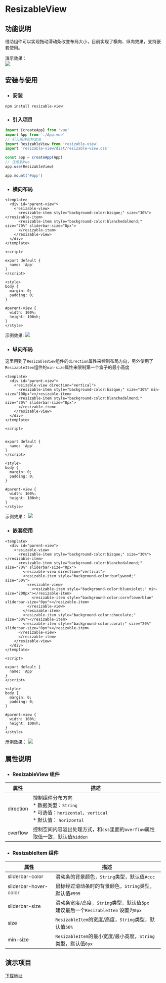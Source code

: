 # ResizableView 

## 功能说明  
借助组件可以实现拖动滑动条改变布局大小，目前实现了横向、纵向效果，支持嵌套使用。

演示效果：  
![](https://github.com/JingheLee/resizable-view/tree/master/demo/gif/3.gif)

## 安装与使用
* ### 安装
```
npm install resizable-view
```
* ### 引入项目
``` javascript
import {createApp} from 'vue'
import App from './App.vue'
// 引入组件和样式表
import ResizableView from 'resizable-view'
import 'resizable-view/dist/resizable-view.css'

const app = createApp(App)
// 注册到Vue
app.use(ResizableView)

app.mount('#app')

```
* ### 横向布局
``` Vue
<template>
  <div id="parent-view">
    <resizable-view>
      <resizable-item style="background-color:bisque;" size="30%"></resizable-item>
      <resizable-item style="background-color:blanchedalmond;" size="70%" sliderbar-size="0px">
      </resizable-item>
    </resizable-view>
  </div>
</template>

<script>

export default {
  name: 'App'
}
</script>

<style>
body {
  margin: 0;
  padding: 0;
}

#parent-view {
  width: 100%;
  height: 100vh;
}
</style>

```
示例效果:
![](https://github.com/JingheLee/resizable-view/tree/master/demo/gif/1.gif)  

* ### 纵向布局  
这里用到了`ResizableView`组件的`direction`属性来控制布局方向，另外使用了`ResizableItem`组件的`min-size`属性来限制第一个盒子的最小高度
``` vue
<template>
  <div id="parent-view">
    <resizable-view direction="vertical">
      <resizable-item style="background-color:bisque;" size="30%" min-size="100px"></resizable-item>
      <resizable-item style="background-color:blanchedalmond;" size="70%" sliderbar-size="0px">
      </resizable-item>
    </resizable-view>
  </div>
</template>

<script>


export default {
  name: 'App'
}
</script>

<style>
body {
  margin: 0;
  padding: 0;
}

#parent-view {
  width: 100%;
  height: 100vh;
}
</style>

```  
示例效果： 
![](https://github.com/JingheLee/resizable-view/tree/master/demo/gif/2.gif)

* ### 嵌套使用
``` Vue
<template>
  <div id="parent-view">
    <resizable-view>
      <resizable-item style="background-color:bisque;" size="30%"></resizable-item>
      <resizable-item style="background-color:blanchedalmond;" size="70%" sliderbar-size="0px">
        <resizable-view direction="vertical">
        <resizable-item style="background-color:burlywood;" size="50%">
          <resizable-view>
            <resizable-item style="background-color:blueviolet;" min-size="200px"></resizable-item>
            <resizable-item style="background-color:cornflowerblue" sliderbar-size="0px"></resizable-item>
          </resizable-view>
        </resizable-item>
        <resizable-item style="background-color:chocolate;" size="30%"></resizable-item>
        <resizable-item style="background-color:coral;" size="20%" sliderbar-size="0px"></resizable-item>
      </resizable-view>
      </resizable-item>
    </resizable-view>
  </div>
</template>

<script>

export default {
  name: 'App'
}
</script>

<style>
body {
  margin: 0;
  padding: 0;
}

#parent-view {
  width: 100%;
  height: 100vh;
}
</style>

```  
示例效果：
![](https://github.com/JingheLee/resizable-view/tree/master/demo/gif/3.gif)

## 属性说明
* ### ResizableView 组件

| 属性 | 描述 |  
| ---- | ---- |
| direction | 控制组件分布方向<br/>* 数据类型：`String`<br/>* 可选值：`horizontal`、`vertical` <br/>* 默认值： `horizontal`|
| overflow | 控制空间内容溢出处理方式，和`css`里面的`overflow`属性取值一致，默认值`hidden`|
* ### ResizableItem 组件

| 属性 | 描述 |  
| ---- | ---- |
| sliderbar-color | 滑动条的背景颜色，`String`类型，默认值`#ccc` |
| sliderbar-hover-color | 鼠标经过滑动条时的背景颜色，`String`类型，默认值`#999` |
| sliderbar-size | 滑动条宽度/高度，`String`类型，默认值`5px`<br/>建议最后一个`ResizableItem` 设置为`0px` |
| size | `ResizableItem`的宽度/高度，`String`类型，默认值`50%` |
| min-size | `ResizableItem`的最小宽度/最小高度，`String`类型，默认值`0px` |

## 演示项目
[下载地址](https://github.com/JingheLee/resizable-view/tree/master/demo/demo.zip)  
  
    
      
      